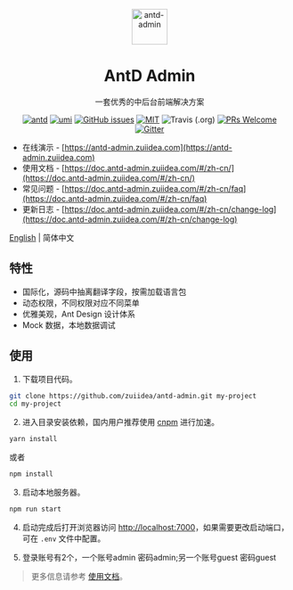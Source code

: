 
<p align="center">
  <a href="http://github.com/zuiidea/antd-admin">
    <img alt="antd-admin" height="64" src="./docs/_media/logo.svg">
  </a>
</p>

<h1 align="center">AntD Admin</h1>

<div align="center">

一套优秀的中后台前端解决方案

[![antd](https://img.shields.io/badge/antd-^3.10.0-blue.svg?style=flat-square)](https://github.com/ant-design/ant-design)
[![umi](https://img.shields.io/badge/umi-^2.2.1-orange.svg?style=flat-square)](https://github.com/umijs/umi)
[![GitHub issues](https://img.shields.io/github/issues/zuiidea/antd-admin.svg?style=flat-square)](https://github.com/zuiidea/antd-admin/issues)
[![MIT](https://img.shields.io/dub/l/vibe-d.svg?style=flat-square)](http://opensource.org/licenses/MIT)
![Travis (.org)](https://img.shields.io/travis/zuiidea/antd-admin.svg)
[![PRs Welcome](https://img.shields.io/badge/PRs-welcome-brightgreen.svg?style=flat-square)](https://github.com/zuiidea/antd-admin/pulls)
[![Gitter](https://img.shields.io/gitter/room/antd-admin/antd-admin.svg)](https://gitter.im/antd-admin/antd-admin)

</div>

- 在线演示 - [https://antd-admin.zuiidea.com](https://antd-admin.zuiidea.com)
- 使用文档 - [https://doc.antd-admin.zuiidea.com/#/zh-cn/](https://doc.antd-admin.zuiidea.com/#/zh-cn/)
- 常见问题 - [https://doc.antd-admin.zuiidea.com/#/zh-cn/faq](https://doc.antd-admin.zuiidea.com/#/zh-cn/faq)
- 更新日志 - [https://doc.antd-admin.zuiidea.com/#/zh-cn/change-log](https://doc.antd-admin.zuiidea.com/#/zh-cn/change-log)

[English](./README.md) | 简体中文

## 特性

- 国际化，源码中抽离翻译字段，按需加载语言包
- 动态权限，不同权限对应不同菜单
- 优雅美观，Ant Design 设计体系
- Mock 数据，本地数据调试


## 使用

1. 下载项目代码。

```bash
git clone https://github.com/zuiidea/antd-admin.git my-project
cd my-project
```

2. 进入目录安装依赖，国内用户推荐使用 [cnpm](https://cnpmjs.org) 进行加速。

```bash
yarn install
```

或者

```bash
npm install
```

3. 启动本地服务器。

```bash
npm run start
```

4. 启动完成后打开浏览器访问 [http://localhost:7000](http://localhost:7000)，如果需要更改启动端口，可在 `.env` 文件中配置。

5. 登录账号有2个，一个账号admin 密码admin;另一个账号guest 密码guest

> 更多信息请参考 [使用文档](https://doc.antd-admin.zuiidea.com/#/zh-cn/)。


